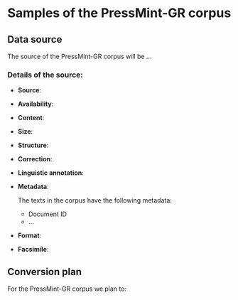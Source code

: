 # Samples of the PressMint-GR corpus

## Data source

The source of the PressMint-GR corpus will be ...

### Details of the source:

* __Source__: 

* __Availability__: 

* __Content__: 

* __Size__: 

* __Structure__: 

* __Correction__: 

* __Linguistic annotation__: 

* __Metadata__:

    The texts in the corpus have the following metadata:

    - Document ID 
    - ...
    
* __Format__: 

* __Facsimile__:

## Conversion plan

For the PressMint-GR corpus we plan to:

